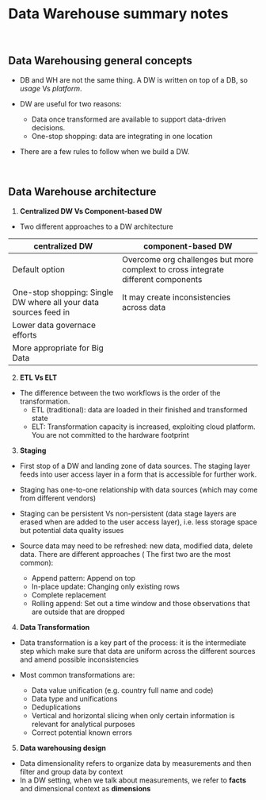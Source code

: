 # Data Warehouse summary notes 

&nbsp;

## Data Warehousing general concepts 

* DB and WH are not the same thing. A DW is written on top of a DB, so *usage* Vs *platform*.
  
* DW are useful for two reasons:
    * Data once transformed are available to support data-driven decisions.
    * One-stop shopping: data are integrating in one location
      
* There are a few rules to follow when we build a DW.

&nbsp;

## Data Warehouse architecture 


1. **Centralized DW Vs Component-based DW**

* Two different approaches to a DW architecture

| centralized DW | component-based DW |
| -------- | ------- |
| Default option | Overcome org challenges but more complext to cross integrate different components |
| One-stop shopping: Single DW where all your data sources feed in  | It may create inconsistencies across data  |
| Lower data governace efforts | 
| More appropriate for Big Data | 


2. **ETL Vs ELT**

* The difference between the two workflows is the order of the transformation.
    * ETL (traditional): data are loaded in their finished and transformed state
    * ELT: Transformation capacity is increased, exploiting cloud platform. You are not committed to the hardware footprint

 
3. **Staging**

  * First stop of a DW and landing zone of data sources. The staging layer feeds into user access layer in a form that is accessible for further work.

  * Staging has one-to-one relationship with data sources (which may come from different vendors)
    
  * Staging can be persistent Vs non-persistent (data stage layers are erased when are added to the user access layer), i.e. less storage space but potential data quality issues

  *  Source data may need to be refreshed: new data, modified data, delete data. There are different approaches ( The first two are the most common):
      * Append pattern: Append on top
      * In-place update: Changing only existing rows 
      * Complete replacement
      * Rolling append: Set out a time window and those observations that are outside that are dropped
   

4. **Data Transformation**

* Data transformation is a key part of the process: it is the intermediate step which make sure that data are uniform across the different sources and amend possible inconsistencies

* Most common transformations are:
    * Data value unification (e.g. country full name and code)
    * Data type and unifications
    * Deduplications
    * Vertical and horizontal slicing when only certain information is relevant for analytical purposes
    * Correct potential known errors
 
5. **Data warehousing design**

* Data dimensionality refers to organize data by measurements and then filter and group data by context
* In a DW setting, when we talk about measurements, we refer to **facts** and dimensional context as **dimensions** 
    


